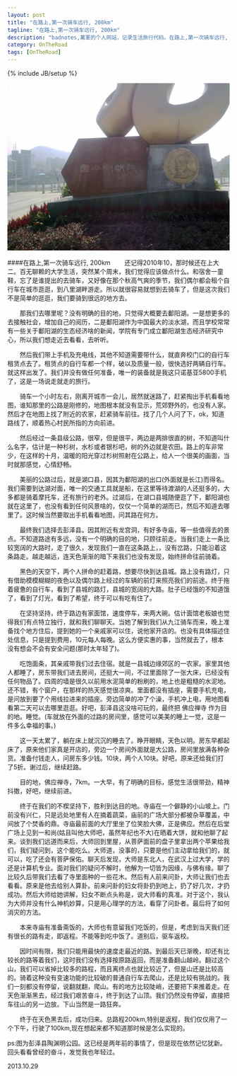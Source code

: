 ```yaml
---
layout: post
title: "在路上,第一次骑车远行, 200km"
tagline: "在路上,第一次骑车远行, 200km"
description: "badnotes,萬軍的个人网站，记录生活旅行代码。在路上,第一次骑车远行, 200km"
category: OnTheRoad
tags: [OnTheRoad]
---
```

{% include JB/setup %}


![这是第一次骑行的图片](/static/images/OnTheRoad/20131028/20101003337.jpg)

####在路上,第一次骑车远行, 200km
&emsp;&emsp;还记得2010年10，那时候还在上大二。百无聊赖的大学生活，突然某个周末，我们觉得应该做点什么。和宿舍一童鞋，忘了是谁提出的去骑车，又好像在那个秋高气爽的季节，我们偶尔都会租个自行车在城市逛逛，到八里湖畔游走。所以就很容易就想到去骑车了，但是这次我们不是简单的逛逛，我们要骑到很远的地方去。

&emsp;&emsp;那我们去哪里呢？没有明确的目的地，只觉得大概要去鄱阳湖。一是想更多的去接触社会，增加自己的阅历，二是鄱阳湖作为中国最大的淡水湖，而且学校常常有一些关于鄱阳湖的生态经济啥的新闻，学院有专门成立鄱阳湖生态经济研究中心，所以我们想走近去看看，去听听。

&emsp;&emsp;然后我们带上手机及充电线，其他不知道需要带什么，就直奔校门口的自行车租赁点去了。租赁点的自行车都一个样，破以及质量一般，很快选好两辆自行车。就这样出发了。我们并没有做任何准备，唯一的装备就是我这只诺基亚5800手机了，这是一场说走就走的旅行。

&emsp;&emsp;骑车一个小时左右，刚离开城市一会儿，居然就迷路了，赶紧掏出手机看看地图，谁知那里的公路是刚修的，地图根本就没有显示，荒郊野外的，也没有人家。然后才在地图上找了附近的农家，赶紧骑车前往。找了几个人问了下，ok，知道路线了，顺着热心村民所指的方向前进。

&emsp;&emsp;然后经过一条县级公路，很窄，但是很平，两边是两排很直的树，不知道叫什么名字，估计是一种杉树，水杉或者银杉吧，树的外边就是农田。路上的车非常少，在这样的十月，温暖的阳光穿过杉树照射在公路上，给人一个很美的画面，当时就那感觉，心情舒畅。

&emsp;&emsp;美丽的公路过后，就是湖口县，因其为鄱阳湖的出口(外面就是长江)而得名。我们需要到达湖对面，唯一的交通工具就是船，在这里等待渡湖的人还挺多的，大多都是骑着摩托车，还有旅行的老外。过湖后，在湖口县城随便逛了下，鄱阳湖也就在这里了，也没有看到任何风景啥的，仅仅一个简单的湖而已，然后不知道去哪里了。这时候当然要取出手机看看地图，问其路在何方。

&emsp;&emsp;最终我们选择去彭泽县。因其附近有龙宫洞，有好多寺庙，等一些值得去的景点。不知道路途有多远，没有一个明确的目的地，只顾往前走。当我们走上一条比较宽阔的大路时，走了很久，发现我们一直在这条路上，，没有岔路，只能沿着这条路走。越走越远，连天色渐渐的暗下来我们也没有发现，始终拼命往前骑着。

&emsp;&emsp;黑色的天空下，两个人拼命的赶着路，想要尽快到达县城。路上没有路灯，只有借助模模糊糊的夜色以及偶尔路上经过的车辆的前灯来照亮我们的前途。终于拖着疲惫的自行车，看到了县城的路灯，县城的宽阔的大路。肚子已经饿的不知道饿了，看到了灯光，看到了希望，终于可以有吃有住了。

&emsp;&emsp;在坚持坚持，终于路边有家面馆，速度停车，来两大碗。估计面馆老板娘也觉得我们有点特立独行，就和我们聊聊天。当她了解到我们从九江骑车而来，晚上准备找个地方住后，提到她的一个亲戚家可以住，说他家开店的。也没有具体描述住处信息，只是提到费用，10元每人每晚。这么方便实惠的事，当然就去了，根本没有想会不会有安全问题(那时太年轻了)。

&emsp;&emsp;吃饱面条，其亲戚带我们过去住宿。就是一县城边缘郊区的一农家。家里其他人都睡了，房东带我们进去房间，还挺大一间，不过里面除了一张大床，已经没有任何物品了。四周的墙是很久以前用水泥简单的粉刷的，地上也是粗糙的水泥地。还不错，有个窗户，在那样的热天感觉很凉爽。里面都没有插座，需要手机充电，是问放到要了个用线拉进来的插座。旁边简单的冲了个澡，手机冲上电，用地图看看第二天可以去哪里逛逛。好吧，彭泽县这没啥可玩的，最终把 佛应禅寺 作为目的地。睡觉。(车就放在外面的过路的房间里，感觉可以美美的睡上一觉，这是一件多么幸福的事。)

&emsp;&emsp;这一天太累了，躺在床上就沉沉的睡去了。睁开眼睛，天色以明。房东早都起床了，原来他们家真是开店的，旁边一个房间外面就是大公路，房间里放满各种杂货。准备付钱走人，问房东多少钱。10块，两个人10块。好吧，原来还给我们打了5折。谢过后，继续赶路。

&emsp;&emsp;目的地，佛应禅寺，7km。一大早，有了明确的目标，感觉生活很带劲，精神抖擞，好吧，继续前进。

&emsp;&emsp;终于在我们的不楔坚持下，胜利到达目的地。寺庙在一个僻静的小山坡上。门前没有兴仁，只是远处地里有人在摘着蔬菜，庙前的广场大部分都被杂草覆盖，中间放了个焚香的鼎。寺庙最前面的大厅里坐了位笑脸大佛，正是佛应。然后在后堂广场上见到一和尚(姑且叫他大师吧，虽然年纪也不大)在晒着大饼，就和他聊了起来。谈到我们远道而来后，大师回到里屋，从菩萨面前的盘子里拿出两个苹果给我们，我们疑问到，这个能吃么。大师道，没事的，只要是他们主动拿给我们的，就可以，吃了还会有菩萨保佑。聊天后发现，大师是东北人，在武汉上过大学，学的还是计算机专业。面对我们的疑问不解时，他解为一切皆为因缘，与佛有缘。聊了比较久后带我们去看了寺里面种的一些花木。然后有人前来问卦，大师让我们也去看看。原来是他去给别人算卦。前来问卦的妇女将卦扔到地上，扔了好几次，才扔成功。然后大师给她讲解，妇女不断点头称是，说大师看的真准。对于这个，我认为大师并没有什么神机妙算，只是用心理学的方法，看穿了问卦者。最后将了如何消灾的方法。

&emsp;&emsp;本来寺庙有准备斋饭的，大师也有意留我们吃饭的，但是，考虑到当天我们还有很长的路有走，即返程。不能等到吃中饭了。道别后，驱车返校。

&emsp;&emsp;因时间有限，我们只能用最快的速度走最近的路。到最后天已渐晚，却还有比较长的路等着我们，这时我们没有选择按原路返回，而是准备翻山越岭。翻过这个山，我们可以省掉比较多的路程，而且离终点也就比较近了，但是山还是比较高的。骑着这种没有变速功能的比较破的普通自行车去爬山，还是比较有挑战的。我们一刻都没有停留，说翻就翻，爬山。有的地方比较陡峭，还要把下来推着走。在天色渐渐黑去，经过我们艰苦奋斗，终于到达了山顶。我们仍然没有停留，直接把车往山的另一边放。下山当然是一路狂奔。

&emsp;&emsp;终于在天色黑去后，成功归来。总路程200km,特别是返程，我们仅仅用了一个下午，行驶了100km,现在想起来都不知道那时候是怎么实现的。


ps:图为彭泽县陶渊明公园。这已经是两年前的事情了，但是现在依然记忆犹新。回头看看曾经的奋斗，发觉我也年轻过。

2013.10.29